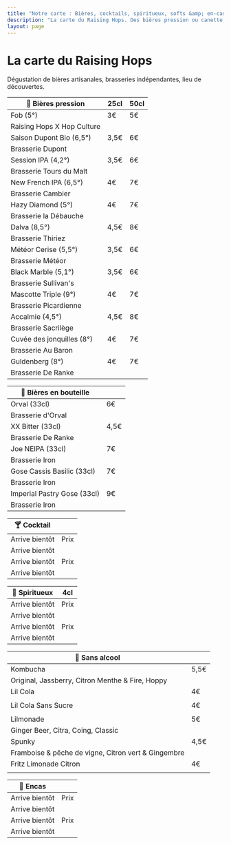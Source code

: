 ```yaml
---
title: "Notre carte : Bières, cocktails, spiritueux, softs &amp; en-cas"
description: "La carte du Raising Hops. Des bières pression ou canette, des cocktails, des softs et des encas."
layout: page
---
```


# La carte du Raising Hops
Dégustation de bières artisanales, brasseries indépendantes, lieu de découvertes.

|🍺 Bières pression|25cl|50cl|
|---|---|---|
|Fob (5°) |3€|5€|
|Raising Hops X Hop Culture|   |   |
|Saison Dupont Bio (6,5°)|3,5€|6€|
|Brasserie Dupont   |   |
|Session IPA (4,2°)|3,5€|6€|
|Brasserie Tours du Malt   |   |
|New French IPA (6,5°)|4€|7€|
|Brasserie Cambier   |   |
|Hazy Diamond (5°)|4€|7€|
|Brasserie la Débauche   |   |
|Dalva (8,5°)|4,5€|8€|
|Brasserie Thiriez   |   |
|Météor Cerise (5,5°)|3,5€|6€|
|Brasserie Météor   |   |
|Black Marble (5,1°)|3,5€|6€|
|Brasserie Sullivan's   |   |
|Mascotte Triple (9°)|4€|7€|
|Brasserie Picardienne   |   |
|Accalmie (4,5°)|4,5€|8€|
|Brasserie Sacrilège   |   |
|Cuvée des jonquilles (8°)|4€|7€|
|Brasserie Au Baron   |   |
|Guldenberg (8°)|4€|7€|
|Brasserie De Ranke   |   |

|🍻 Bières en bouteille|    |
|---|---|
|Orval (33cl)|6€|
|Brasserie d'Orval||
|XX Bitter (33cl)|4,5€|
|Brasserie De Ranke||
|Joe NEIPA (33cl)|7€|
|Brasserie Iron||
|Gose Cassis Basilic (33cl)|7€|
|Brasserie Iron||
|Imperial Pastry Gose (33cl)|9€|
|Brasserie Iron||

|🍸 Cocktail|    |
|---|---|
|Arrive bientôt|Prix|
|Arrive bientôt||
|Arrive bientôt|Prix|
|Arrive bientôt||

|🥃 Spiritueux|4cl|
|---|---|
|Arrive bientôt|Prix|
|Arrive bientôt||
|Arrive bientôt|Prix|
|Arrive bientôt||

|🧃 Sans alcool|    |
|---|---|
|Kombucha|5,5€|
|Original, Jassberry, Citron Menthe & Fire, Hoppy||
|Lil Cola|4€|
|||
|Lil Cola Sans Sucre|4€|
|||
|Lilmonade|5€|
|Ginger Beer, Citra, Coing, Classic||
|Spunky|4,5€|
|Framboise & pêche de vigne, Citron vert & Gingembre||
|Fritz Limonade Citron|4€|
|||


|🥑 Encas|    |
|---|---|
|Arrive bientôt|Prix|
|Arrive bientôt||
|Arrive bientôt|Prix|
|Arrive bientôt||
